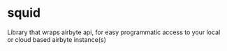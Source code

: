 # squid
Library that wraps airbyte api, for easy programmatic access to your local or cloud based airbyte instance(s)
